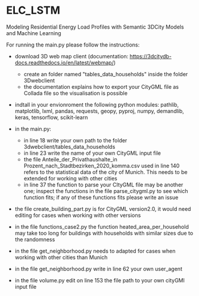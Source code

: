 # ELC_LSTM
Modeling Residential Energy Load Profiles with Semantic 3DCity Models and Machine Learning

For running the main.py please follow the instructions:
- download 3D web map client (documentation: https://3dcitydb-docs.readthedocs.io/en/latest/webmap/)
  - create an folder named "tables_data_households" inside the folder 3Dwebclient
  - the documentation explains how to export your CityGML file as Collada file so the visualisation is possible
 
- indtall in your envionroment the following python modules: pathlib, matplotlib, lxml, pandas, requests, geopy, pyproj, numpy, demandlib, keras, tensorflow, scikit-learn

- in the main.py:
  - in line 18 write your own path to the folder 3dwebclient/tables_data_households
  - in line 23 write the name of your own CityGML input file
  - the file Anteile_der_Privathaushalte_in Prozent_nach_Stadtbezirken_2020_komma.csv used in line 140 refers to the statistical data of the city of Munich. This needs to be extended for working with other cities
  - in line 37 the function to parse your CItyGML file may be another one; inspect the functions in the file parse_citygml.py to see which function fits; if any of these functions fits please write an issue
 
- the file create_building_part.py is for CityGML version2.0, it would need editing for cases when working with other versions
- in the file functions_case2.py the function heated_area_per_household may take too long for buildings with households with similar sizes due to the randomness
- in the file get_neighborhood.py needs to adapted for cases when working with other cities than Munich
- in the file get_neighborhood.py write in line 62 your own user_agent
- in the file volume.py edit on line 153 the file path to your own cityGMl input file

    
